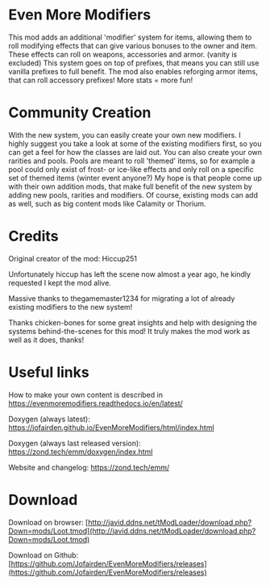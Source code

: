 # Even More Modifiers
This mod adds an additional 'modifier' system for items, allowing them to roll modifying effects that can give various bonuses to the owner and item. These effects can roll on weapons, accessories and armor. (vanity is excluded) This system goes on top of prefixes, that means you can still use vanilla prefixes to full benefit. The mod also enables reforging armor items, that can roll accessory prefixes! More stats = more fun!

# Community Creation
With the new system, you can easily create your own new modifiers. I highly suggest you take a look at some of the existing modifiers first, so you can get a feel for how the classes are laid out. You can also create your own rarities and pools. Pools are meant to roll 'themed' items, so for example a pool could only exist of frost- or ice-like effects and only roll on a specific set of themed items (winter event anyone?) My hope is that people come up with their own addition mods, that make full benefit of the new system by adding new pools, rarities and modifiers. Of course, existing mods can add as well, such as big content mods like Calamity or Thorium.

# Credits
Original creator of the mod: Hiccup251

Unfortunately hiccup has left the scene now almost a year ago, he kindly requested I kept the mod alive.

Massive thanks to thegamemaster1234 for migrating a lot of already existing modifiers to the new system!

Thanks chicken-bones for some great insights and help with designing the systems behind-the-scenes for this mod! It truly makes the mod work as well as it does, thanks!

# Useful links

How to make your own content is described in <https://evenmoremodifiers.readthedocs.io/en/latest/>

Doxygen (always latest): <https://jofairden.github.io/EvenMoreModifiers/html/index.html>

Doxygen (always last released version): <https://zond.tech/emm/doxygen/index.html>

Website and changelog: <https://zond.tech/emm/>

# Download
Download on browser: [http://javid.ddns.net/tModLoader/download.php?Down=mods/Loot.tmod](http://javid.ddns.net/tModLoader/download.php?Down=mods/Loot.tmod)

Download on Github: [https://github.com/Jofairden/EvenMoreModifiers/releases](https://github.com/Jofairden/EvenMoreModifiers/releases)

